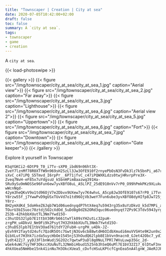 ```yaml
---
title: "Townscaper | Creation | City at sea"
date: 2020-07-05T10:42:00+02:00
draft: false
toc: false
summary: A `city at sea`.
tags:
- townscaper
- game
- creation
---
```


A `city at sea`.

{{< load-photoswipe >}}

{{< gallery >}}
  {{< figure src="/img/townscaper/city_at_sea/city_at_sea_1.jpg" caption="Aerial view">}}
  {{< figure src="/img/townscaper/city_at_sea/city_at_sea_2.jpg" caption="Far away">}}
  {{< figure src="/img/townscaper/city_at_sea/city_at_sea_3.jpg" caption="Lighthouse">}}
  {{< figure src="/img/townscaper/city_at_sea/city_at_sea_4.jpg" caption="Aerial view 2">}}
  {{< figure src="/img/townscaper/city_at_sea/city_at_sea_5.jpg" caption="Uppertown">}}
  {{< figure src="/img/townscaper/city_at_sea/city_at_sea_6.jpg" caption="Fort">}}
  {{< figure src="/img/townscaper/city_at_sea/city_at_sea_7.jpg" caption="Downtown">}}
  {{< figure src="/img/townscaper/city_at_sea/city_at_sea_8.jpg" caption="Gate keeper">}}
{{< /gallery >}}

Explore it yourself in Townscaper

```text
KSqYGKCi2-6DtP9_T0_i7Tv-sXP0_ibd69n96ht3X-ZveY7lznMf78R0XTfW9n969sH2SzLl3Jw3OfE910f2rnyePbOsN3FvDk3lz7k5bnPi_a67r-sXvC_c47iPQ_S5Tmvd_I6rpPr__6P71jfvC_c47iPQWXKLdzs0twjHRvrpPre3X-Zveq7NvH-eF85x7uYdgsuU_k5bnHPim8aazwq391Ha-SRu9ySu9mNOSSe96Fun6ew7yvXBfO8uL_A5LlPZ_25dE910nVv7rP0_O99hPmkPKz9XLukwGw9j7YTQe96Zs3weY7Fun6ew7O_9K4wh3dy7A5dp8Jw3OfE910bnVv7rP0_88703_sF3Zj5_RpjNPa961twY3unVbH2eh7puk8m3jfvCenDfX8BzXKnTmvd_I6rp3Ore3Xfo9F3nefD_y4XlnwwJJvT-wWcnNqd-42ym3heQKvV9o1td96OjV7e2Dbvx9UXew7yv7K4whvL_A5cp8Jw3OfE9107s67rP0_i7TvvB-Y8rzw55f_j7YwwPvD9gUSxTUvVd7o1td96OjVb3weY7Fun6ube3yvXBfO8dyHIfp8Jw725jo310nVff9uB-Y8rz-8H2ymXdKd_5doHkeZ6Jqb7W1d06uednyqdP7htX4eq7u5943rg35x8uYzDkvU_k5d7MPi_a6tdW9917Nec3xu9iQuPQids5VnnfeH6BpXmudi6uVdHturX3Zsc3weY7Fu7U3dw7O_dXBfO8dy8A5LlPZm3O-TOurU3bI5uoc70ztdj5O2cXdOd_5uDd8g0dZ62ORd3quc06uednyqt7ZPs9C3Tdv5943yrgPH_u4dg8lz8k532w9DSuLK32Otcb7GwtjN32Vnb78wdH6OId7z0di6uVdHturX3OjVb3weY7Fucn6zd8L5VxnDfX8OQeXKvTm-ZS3b-42hkbbXUutTL3Nm7Ywd15O-c3hutDS32lpb7E1ttbV30Rrb661twYlk09sYH2utLc32puH-zrgPH_u4DkvU_Nm9Fi9k2Psyt7H32hkbbXUuTL3Nmb7Ywtd15O-c3huDS3lpb7E1tbV3Oad761tdY72FubH-urgPH_u4Dk-JZ-yEvh9Y2faytd24ufc7QzdR5Otc7GwtjN3Gv6cb88wtdH6OIdbXmudi6muVVSHte9K2un9x29wJutjY3bt4Zj7_ydI524FlbjnWuNej52O2cb8qwtd_5uDdbHkudZ62Jq7W1jWved7M2dP7Lm4fk421ibnNu7H32hkbkXUuyTLXCTSzNmbHburO35nb3hudQ62lpbnoer6Rr761t7ZfjH32L14OhcbfQi7aydI52FlbbbnWutbM3ym7qwtd_52dobHkudZ62OR9W1jWvn9C3fzy9wMujH3lt-QibXLut7H3hk7izda5uycHbOe1545njS3hOudQ62lpb8E1bVvn9nacn0_GJet42Obc7_ydI5uocnWutbM32O2cTSXduttwP32uDl8g0tLT32OR9W1ttXY2-Iydt42Zj7_yyDJ3FlbnWudj5G2O2c7qwtwP3uDl8g0NuLTPRl7WVuLuwp35Gc_2d-wGek4uWc7sy7HF3OkccXUuNuTL32NmbiHbud1525nb3hSeQ6uMl7E1bV32Z17_6lDtwF3nenkPbywGvfUb7QzttdR522Otc7GwtjN3u6c78wtydH6OIlXmei6tqcnVv7rHDDDDDDRzh25i7PbywG39jb7QztLK32plb3YuNes524Vnbj78wNu7Q3Bpb7z0TU3umenVvcod_sFPbc7_ydI5uocnWubM3O2c7qwNuwPvDlkkHkztLT5_sFPbU6_ytDJ12FlS70Stdj5O28qwRe_5Bpbf2inNe-4hkXUea5NmHbe15nk41inNu7H3OkcXUea5_cDvfcHSuLKPtcfCgnEea5nA4lgnW_JAeRJJPt8TA8izca5nA4Fl50zPBxTLvy8YwrOP
```
